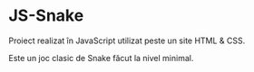 # JS-Snake
Proiect realizat în JavaScript utilizat peste un site HTML & CSS.

Este un joc clasic de Snake făcut la nivel minimal.

